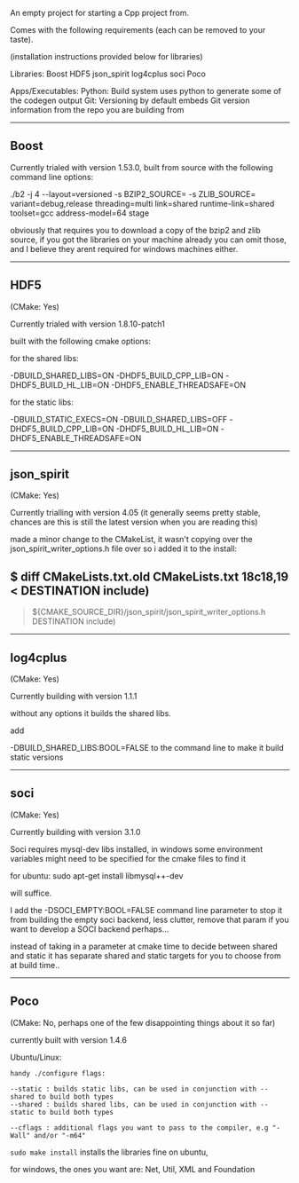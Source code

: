 An empty project for starting a Cpp project from.

Comes with the following requirements (each can be removed to your taste).

(installation instructions provided below for libraries)

Libraries:
    Boost
    HDF5
    json_spirit
    log4cplus
    soci
    Poco

Apps/Executables:
    Python: Build system uses python to generate some of the codegen output
    Git: Versioning by default embeds Git version information from the repo you are building from

-----
Boost
-----

Currently trialed with version 1.53.0, built from source with the following command line options:

./b2 -j 4 --layout=versioned -s BZIP2_SOURCE=<path to bzip2 source> -s ZLIB_SOURCE=<path to zlib source> variant=debug,release threading=multi link=shared runtime-link=shared  toolset=gcc address-model=64 stage

obviously that requires you to download a copy of the bzip2 and zlib source, if you got the libraries on your machine already you can omit those, and I believe they arent required for windows machines either.

----
HDF5
----

(CMake: Yes)

Currently trialed with version 1.8.10-patch1

built with the following cmake options:

for the shared libs:

-DBUILD_SHARED_LIBS=ON -DHDF5_BUILD_CPP_LIB=ON -DHDF5_BUILD_HL_LIB=ON -DHDF5_ENABLE_THREADSAFE=ON

for the static libs:

-DBUILD_STATIC_EXECS=ON -DBUILD_SHARED_LIBS=OFF -DHDF5_BUILD_CPP_LIB=ON -DHDF5_BUILD_HL_LIB=ON -DHDF5_ENABLE_THREADSAFE=ON

-----------
json_spirit
-----------

(CMake: Yes)

Currently trialling with version 4.05 (it generally seems pretty stable, chances are this is still the latest version when you are reading this)

made a minor change to the CMakeList, it wasn't copying over the json_spirit_writer_options.h file over so i added it to the install:

$ diff CMakeLists.txt.old CMakeLists.txt
18c18,19
<   DESTINATION include)
---
>   ${CMAKE_SOURCE_DIR}/json_spirit/json_spirit_writer_options.h
>   DESTINATION include)

---------
log4cplus
---------

(CMake: Yes)

Currently building with version 1.1.1 

without any options it builds the shared libs.

add

-DBUILD_SHARED_LIBS:BOOL=FALSE to the command line to make it build static versions

----
soci
----

(CMake: Yes)

Currently building with version 3.1.0

Soci requires mysql-dev libs installed, in windows some environment variables might need to be specified for the cmake files to find it


for ubuntu:
sudo apt-get install libmysql++-dev

will suffice.

I add the -DSOCI_EMPTY:BOOL=FALSE command line parameter to stop it from building the empty soci backend, less clutter, remove that param if you
want to develop a SOCI backend perhaps...

instead of taking in a parameter at cmake time to decide between shared and static it has separate shared and static targets for you to choose from at build time..

----
Poco
----

(CMake: No, perhaps one of the few disappointing things about it so far)

currently built with version 1.4.6

Ubuntu/Linux:

    handy ./configure flags:

    --static : builds static libs, can be used in conjunction with --shared to build both types
    --shared : builds shared libs, can be used in conjunction with --static to build both types

    --cflags : additional flags you want to pass to the compiler, e.g "-Wall" and/or "-m64" 


`sudo make install` installs the libraries fine on ubuntu,

for windows, the ones you want are: Net, Util, XML and Foundation
